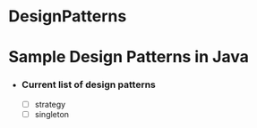 # DesignPatterns

# Sample Design Patterns in Java



- ### Current list of design patterns
    - [ ] strategy
    - [ ] singleton
